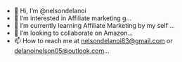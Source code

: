 - 👋 Hi, I’m @nelsondelanoi
- 👀 I’m interested in Affiliate marketing
g...
- 🌱 I’m currently learning Affiliate Marketing by my self ...
- 💞️ I’m looking to collaborate on Amazon...
- 📫 How to reach me at nelsondelanoi83@gmail.com or delanoinelson05@outlook.com...

<!---
nelsondelanoi/nelsondelanoi is a ✨ special ✨ repository because its `README.md` (this file) appears on your GitHub profile.
You can click the Preview link to take a look at your changes.
--->
